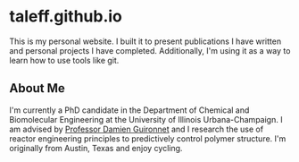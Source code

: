 # taleff.github.io

This is my personal website. I built it to present publications I have written and personal projects I have completed. Additionally, I'm using it as a way to learn how to use tools like git.

## About Me

I'm currently a PhD candidate in the Department of Chemical and Biomolecular Engineering at the University of Illinois Urbana-Champaign. I am advised by [Professor Damien Guironnet](https://guironnet.chbe.illinois.edu) and I research the use of reactor engineering principles to predictively control polymer structure. I'm originally from Austin, Texas and enjoy cycling.
